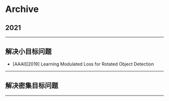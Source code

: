 # Archive

## 2021

---

## 解决小目标问题

* [AAAI][2019] Learning Modulated Loss for Rotated Object Detection

---

## 解决密集目标问题

---
